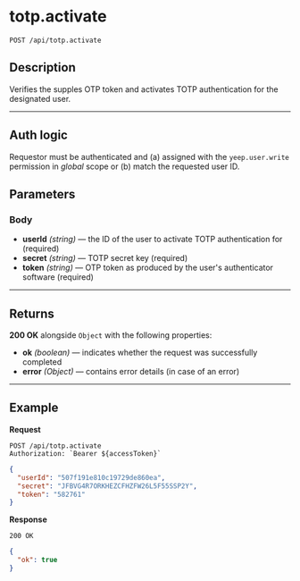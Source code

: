 # totp.activate

`POST /api/totp.activate`

## Description

Verifies the supples OTP token and activates TOTP authentication for the designated user.

---

## Auth logic

Requestor must be authenticated and (a) assigned with the `yeep.user.write` permission in _global_ scope or (b) match the requested user ID.

## Parameters

### Body

- **userId** _(string)_ — the ID of the user to activate TOTP authentication for (required)
- **secret** _(string)_ — TOTP secret key (required)
- **token** _(string)_ — OTP token as produced by the user's authenticator software (required)

---

## Returns

**200 OK** alongside `Object` with the following properties:

- **ok** _(boolean)_ — indicates whether the request was successfully completed
- **error** _(Object)_ — contains error details (in case of an error)

---

## Example

**Request**

```
POST /api/totp.activate
Authorization: `Bearer ${accessToken}`
```

```json
{
  "userId": "507f191e810c19729de860ea",
  "secret": "JFBVG4R7ORKHEZCFHZFW26L5F55SSP2Y",
  "token": "582761"
}
```

**Response**

`200 OK`

```json
{
  "ok": true
}
```
